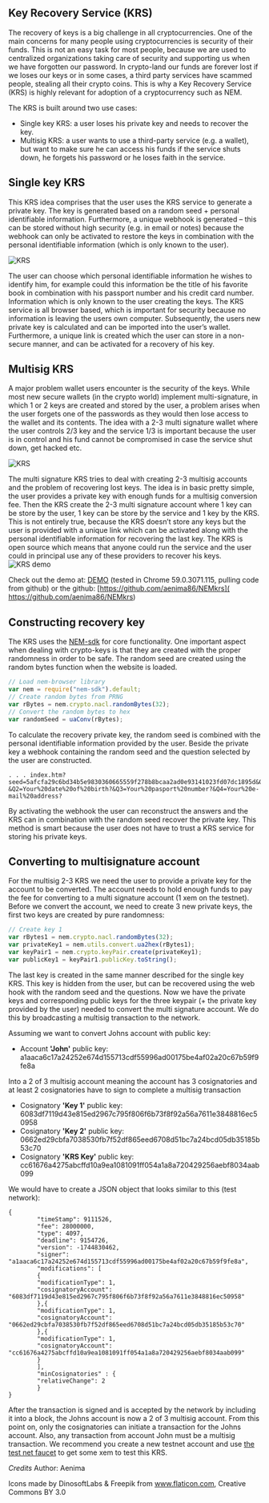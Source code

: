 ## Key Recovery Service (KRS)
The recovery of keys is a big challenge in all cryptocurrencies. One of the main concerns for many people using cryptocurrencies is security of their funds. This is not an easy task for most people, because we are used to centralized organizations taking care of security and supporting us when we have forgotten our password. In crypto-land our funds are forever lost if we loses our keys or in some cases, a third party services have scammed people, stealing all their crypto coins. This is why a Key Recovery Service (KRS) is highly relevant for adoption of a cryptocurrency such as NEM.

The KRS is built around two use cases:
* Single key KRS: a user loses his private key and needs to recover the key. 
* Multisig KRS: a user wants to use a third-party service (e.g. a wallet), but want to make sure he can access his funds if the service shuts down, he forgets his password or he loses faith in the service. 

## Single key KRS
This KRS idea comprises that the user uses the KRS service to generate a private key. The key is generated based on a random seed + personal identifiable information. Furthermore, a unique webhook is generated – this can be stored without high security (e.g. in email or notes) because the webhook can only be activated to restore the keys in combination with the personal identifiable information (which is only known to the user).

![KRS](http://i.imgur.com/JHpkJqJ.png)

The user can choose which personal identifiable information he wishes to identify him, for example could this information be the title of his favorite book in combination with his passport number and his credit card number. Information which is only known to the user creating the keys. The KRS service is all browser based, which is important for security because no information is leaving the users own computer. Subsequently, the users new private key is calculated and can be imported into the user’s wallet. Furthermore, a unique link is created which the user can store in a non-secure manner, and can be activated for a recovery of his key.  

## Multisig KRS
A major problem wallet users encounter is the security of the keys. While most new secure wallets (in the crypto world) implement multi-signature, in which 1 or 2 keys are created and stored by the user, a problem arises when the user forgets one of the passwords as they would then lose access to the wallet and its contents. The idea with a 2-3 multi signature wallet where the user controls 2/3 key and the service 1/3 is important because the user is in control and his fund cannot be compromised in case the service shut down, get hacked etc. 

![KRS]( http://i.imgur.com/Z0ye6gF.png)

The multi signature KRS tries to deal with creating 2-3 multisig accounts and the problem of recovering lost keys. The idea is in basic pretty simple, the user provides a private key with enough funds for a multisig conversion fee. Then the KRS create the 2-3 multi signature account where 1 key can be store by the user, 1 key can be store by the service and 1 key by the KRS. This is not entirely true, because the KRS doesn’t store any keys but the user is provided with a unique link which can be activated along with the personal identifiable information for recovering the last key. The KRS is open source which means that anyone could run the service and the user could in principal use any of these providers to recover his keys. 
![KRS demo]( http://i.imgur.com/6tT20Jb.png)

Check out the demo at: [DEMO]( http://rawgit.com/aenima86/NEMkrs/master/index.htm) (tested in Chrome 59.0.3071.115, pulling code from github)
or 
the github: [https://github.com/aenima86/NEMkrs]( https://github.com/aenima86/NEMkrs) 

## Constructing recovery key
The KRS uses the [NEM-sdk](https://github.com/QuantumMechanics/NEM-sdk) for core functionality. One important aspect when dealing with crypto-keys is that they are created with the proper randomness in order to be safe. The random seed are created using the random bytes function when the website is loaded.

```javascript
// Load nem-browser library
var nem = require("nem-sdk").default;
// Create random bytes from PRNG
var rBytes = nem.crypto.nacl.randomBytes(32);
// Convert the random bytes to hex
var randomSeed = uaConv(rBytes);
```
To calculate the recovery private key, the random seed is combined with the personal identifiable information provided by the user. Beside the private key a webhook containing the random seed and the question selected by the user are constructed. 


```text
. . . index.htm?seed=5afcfa29c6bd34b5e9830360665559f278b8bcaa2ad0e93141023fd07dc1895d&Q1=Your%20national%20identification%20number?&Q2=Your%20date%20of%20birth?&Q3=Your%20pasport%20number?&Q4=Your%20e-mail%20address? 
```
By activating the webhook the user can reconstruct the answers and the KRS can in combination with the random seed recover the private key. This method is smart because the user does not have to trust a KRS service for storing his private keys.

## Converting to multisignature account
For the multisig 2-3 KRS we need the user to provide a private key for the account to be converted. The account needs to hold enough funds to pay the fee for converting to a multi signature account (1 xem on the testnet). Before we convert the account, we need to create 3 new private keys, the first two keys are created by pure randomness:


```javascript
// Create key 1
var rBytes1 = nem.crypto.nacl.randomBytes(32);
var privateKey1 = nem.utils.convert.ua2hex(rBytes1);
var keyPair1 = nem.crypto.keyPair.create(privateKey1);
var publicKey1 = keyPair1.publicKey.toString();
```
The last key is created in the same manner described for the single key KRS. This key is hidden from the user, but can be recovered using the web hook with the random seed and the questions. Now we have the private keys and corresponding public keys for the three keypair (+ the private key provided by the user) needed to convert the multi signature account. We do this by broadcasting a multisig transaction to the network.

Assuming we want to convert Johns account with public key:

* Account **'John'** public key: a1aaca6c17a24252e674d155713cdf55996ad00175be4af02a20c67b59f9fe8a

Into a 2 of 3 multisig account meaning the account has 3 cosignatories and at least 2 cosignatories have to sign to complete a multisig transaction

* Cosignatory **'Key 1'** public key: 6083df7119d43e815ed2967c795f806f6b73f8f92a56a7611e3848816ec50958
* Cosignatory **'Key 2'** public key: 0662ed29cbfa7038530fb7f52df865eed6708d51bc7a24bcd05db35185b53c70
* Cosignatory **'KRS Key'** public key: cc61676a4275abcffd10a9ea1081091ff054a1a8a720429256aebf8034aab099

We would have to create a JSON object that looks similar to this (test network):
```text
{
        "timeStamp": 9111526,
        "fee": 28000000,
        "type": 4097,
        "deadline": 9154726,
        "version": -1744830462,
        "signer": "a1aaca6c17a24252e674d155713cdf55996ad00175be4af02a20c67b59f9fe8a",
        "modifications": [
        {
        "modificationType": 1,
        "cosignatoryAccount": "6083df7119d43e815ed2967c795f806f6b73f8f92a56a7611e3848816ec50958"
        },{
        "modificationType": 1,
        "cosignatoryAccount": "0662ed29cbfa7038530fb7f52df865eed6708d51bc7a24bcd05db35185b53c70"
        },{
        "modificationType": 1,
        "cosignatoryAccount": "cc61676a4275abcffd10a9ea1081091ff054a1a8a720429256aebf8034aab099"
        }
        ],
        "minCosignatories" : {
        "relativeChange": 2
        }
}
```
After the transaction is signed and is accepted by the network by including it into a block, the Johns account is now a 2 of 3 multisig account. From this point on, only the cosignatories can initiate a transaction for the Johns account. Also, any transaction from account John must be a multisig transaction. We recommend you create a new testnet account and use [ the test net faucet]( http://test-nem-faucet.44uk.net/) to get some xem to test this KRS.

*Credits*
Author: Aenima

Icons made by DinosoftLabs & Freepik from www.flaticon.com, Creative Commons BY 3.0





